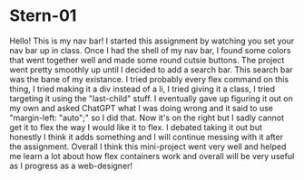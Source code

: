 # Stern-01

Hello! This is my nav bar! I started this assignment by watching you set your nav bar up in class. Once I had the shell of my nav bar, I found some colors that went together well and made some round cutsie buttons. The project went pretty smoothly up until I decided to add a search bar. This search bar was the bane of my existance. I tried probably every flex command on this thing, I tried making it a div instead of a li, I tried giving it a class, I tried targeting it using the "last-child" stuff. I eventually gave up figuring it out on my own and asked ChatGPT what I was doing wrong and it said to use "margin-left: "auto";" so I did that. Now it's on the right but I sadly cannot get it to flex the way I would like it to flex. I debated taking it out but honestly I think it adds something and I will continue messing with it after the assignment. Overall I think this mini-project went very well and helped me learn a lot about how flex containers work and overall will be very useful as I progress as a web-designer!